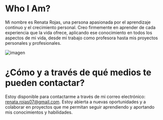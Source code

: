 # Who I Am?
Mi nombre es Renata Rojas, una persona apasionada por el aprendizaje continuo y el crecimiento personal. Creo firmemente en aprender de cada experiencia que la vida ofrece, aplicando ese conocimiento en todos los aspectos de mi vida, desde mi trabajo como profesora hasta mis proyectos personales y profesionales.

![imagen](https://github.com/RerreRojas/RerreRojas/blob/main/Vivo%20en%20un%20hermoso%20campo%20en%20la%20regio%CC%81n%20del%20Bi%CC%81o-Bi%CC%81o%2C%20un%20lugar%20que%20me%20ha%20ensen%CC%83ado%20a%20apreciar%20la%20naturaleza%20y%20a%20valorar%20la%20sostenibilidad.%20Este%20entorno%20no%20solo%20inspira%20mi%20vida%20diaria%2C%20sino%20que%20tambie%CC%81n.png)

# ¿Cómo y a través de qué medios te pueden contactar?
Estoy disponible para contactarme a través de mi correo electrónico: renata.rojas07@gmail.com. Estoy abierta a nuevas oportunidades y a colaborar en proyectos que me permitan seguir aprendiendo y aportando mis conocimientos y habilidades.


